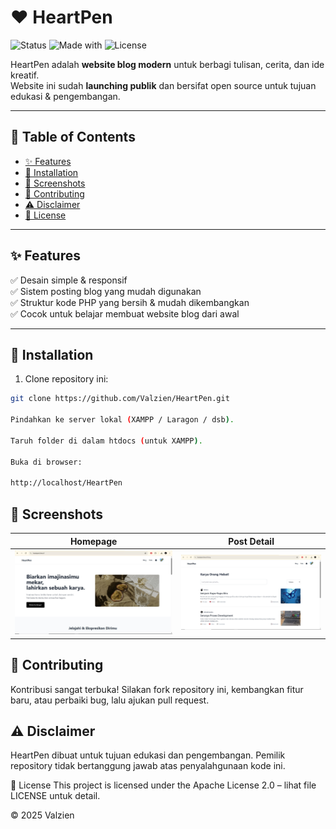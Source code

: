 # ❤️ HeartPen

![Status](https://img.shields.io/badge/status-active-brightgreen?style=for-the-badge)
![Made with](https://img.shields.io/badge/made%20with-PHP-blue?style=for-the-badge)
![License](https://img.shields.io/badge/license-Apache%202.0-orange?style=for-the-badge)

HeartPen adalah **website blog modern** untuk berbagi tulisan, cerita, dan ide kreatif.  
Website ini sudah **launching publik** dan bersifat open source untuk tujuan edukasi & pengembangan.

---

## 📑 Table of Contents
- [✨ Features](#-features)
- [🚀 Installation](#-installation)
- [📸 Screenshots](#-screenshots)
- [🙌 Contributing](#-contributing)
- [⚠️ Disclaimer](#-disclaimer)
- [📜 License](#-license)

---

## ✨ Features
✅ Desain simple & responsif  
✅ Sistem posting blog yang mudah digunakan  
✅ Struktur kode PHP yang bersih & mudah dikembangkan  
✅ Cocok untuk belajar membuat website blog dari awal  

---

## 🚀 Installation

1. Clone repository ini:
```bash
git clone https://github.com/Valzien/HeartPen.git

Pindahkan ke server lokal (XAMPP / Laragon / dsb).

Taruh folder di dalam htdocs (untuk XAMPP).

Buka di browser:

http://localhost/HeartPen
```

## 📸 Screenshots

| Homepage | Post Detail |
|----------|-------------|
| ![Homepage](./docs/screenshot-home.png) | ![Post Detail](./docs/screenshot-post.png) |


## 🙌 Contributing
Kontribusi sangat terbuka!
Silakan fork repository ini, kembangkan fitur baru, atau perbaiki bug, lalu ajukan pull request.

## ⚠️ Disclaimer
HeartPen dibuat untuk tujuan edukasi dan pengembangan.
Pemilik repository tidak bertanggung jawab atas penyalahgunaan kode ini.

📜 License
This project is licensed under the Apache License 2.0 – lihat file LICENSE untuk detail.

© 2025 Valzien
